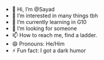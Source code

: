 - 👋 Hi, I’m @Sayad
- 👀 I’m interested in many things tbh
- 🌱 I’m currently learning in G10
- 💞️ I’m looking for someone
- 📫 How to reach me, find a ladder.
- 😄 Pronouns: He/Him
- ⚡ Fun fact: I got a dark humor
